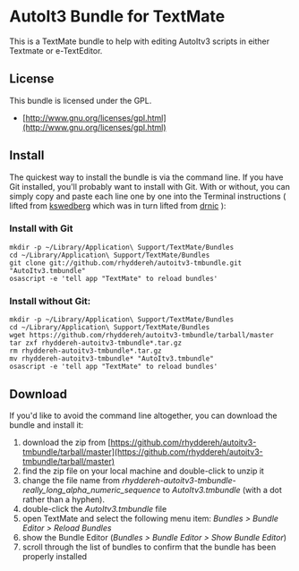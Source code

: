 # AutoIt3 Bundle for TextMate

This is a TextMate bundle to help with editing AutoItv3 scripts in either Textmate or e-TextEditor.

## License

This bundle is licensed under the GPL.

* [http://www.gnu.org/licenses/gpl.html](http://www.gnu.org/licenses/gpl.html)

## Install

The quickest way to install the bundle is via the command line. If you have Git installed, you'll probably want to install with Git. With or without, you can simply copy and paste each line one by one into the Terminal instructions ( lifted from [kswedberg](https://github.com/kswedberg/jquery-tmbundle) which was in turn lifted from [drnic](http://github.com/drnic/ruby-on-rails-tmbundle) ):

### Install with Git

    mkdir -p ~/Library/Application\ Support/TextMate/Bundles
    cd ~/Library/Application\ Support/TextMate/Bundles
    git clone git://github.com/rhyddereh/autoitv3-tmbundle.git "AutoItv3.tmbundle"
    osascript -e 'tell app "TextMate" to reload bundles'

### Install without Git:

    mkdir -p ~/Library/Application\ Support/TextMate/Bundles
    cd ~/Library/Application\ Support/TextMate/Bundles
    wget https://github.com/rhyddereh/autoitv3-tmbundle/tarball/master
    tar zxf rhyddereh-autoitv3-tmbundle*.tar.gz
    rm rhyddereh-autoitv3-tmbundle*.tar.gz
    mv rhyddereh-autoitv3-tmbundle* "AutoItv3.tmbundle"
    osascript -e 'tell app "TextMate" to reload bundles'

## Download

If you'd like to avoid the command line altogether, you can download the bundle and install it:

1. download the zip from [https://github.com/rhyddereh/autoitv3-tmbundle/tarball/master](https://github.com/rhyddereh/autoitv3-tmbundle/tarball/master)
2. find the zip file on your local machine and double-click to unzip it
3. change the file name from *rhyddereh-autoitv3-tmbundle-really_long_alpha_numeric_sequence* to *AutoItv3.tmbundle* (with a dot rather than a hyphen).
4. double-click the *AutoItv3.tmbundle* file
5. open TextMate and select the following menu item: *Bundles > Bundle Editor > Reload Bundles*
6. show the Bundle Editor (*Bundles > Bundle Editor > Show Bundle Editor*)
7. scroll through the list of bundles to confirm that the bundle has been properly installed